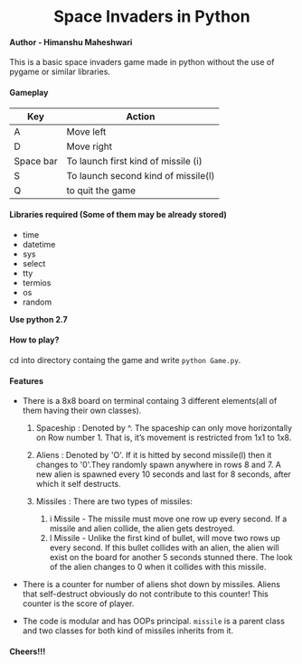 <h1 align = "center">Space Invaders in Python</h1>

#### Author - Himanshu Maheshwari

This is a basic space invaders game made in python without the use of pygame or similar libraries. 

#### Gameplay
|Key|Action|
|---|------|
|A|Move left|
|D|Move right|
|Space bar|To launch first kind of missile (i)|
|S|To launch second kind of missile(l)|
|Q| to quit the game

#### Libraries required (Some of them may be already stored)
* time
* datetime
* sys
* select
* tty
* termios
* os
* random

__Use python 2.7__

#### How to play?
cd into directory containg the game and write `python Game.py`.

#### Features
- There is a 8x8 board on terminal containg 3 different elements(all of them having their own classes).

	1) Spaceship​ : Denoted by ^. The spaceship can only move horizontally on Row number 1. That is, it’s movement is restricted from 1x1 to 1x8. 

	2) Aliens​ : Denoted by 'O'. If it is hitted by second missile(l) then it changes to '0'.They randomly spawn anywhere in rows 8 and 7. A new alien is spawned every 10 seconds and last for 8 seconds, after which it self destructs.

	3) Missiles​ : There are two types of missiles: 
		1) i Missile - The missile must move one row up every second. If a missile and alien collide, the alien gets destroyed.  
		2) l Missile - Unlike the first kind of bullet, will move two rows up every second. If this bullet collides with an alien, the  alien will exist on the board for another 5 seconds stunned there. The look of the alien changes to 0 when it collides with this missile. 

- There is a counter for number of aliens shot down by missiles. Aliens that self-destruct obviously do not contribute to this counter! This counter is the score of player. 


- The code is modular and has OOPs principal. `missile` is a parent class and two classes for both kind of missiles inherits from it.

#### Cheers!!!
